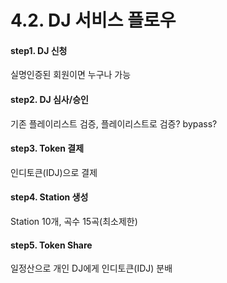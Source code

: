 # 4.2. DJ 서비스 플로우

#### step1. DJ 신청

실명인증된 회원이면 누구나 가능

#### step2. DJ 심사/승인

기존 플레이리스트 검증, 플레이리스트로 검증? bypass?

#### step3. Token 결제

인디토큰(IDJ)으로 결제

#### step4. Station 생성

Station 10개, 곡수 15곡(최소제한)

#### step5. Token Share

일정산으로 개인 DJ에게 인디토큰(IDJ) 분배


